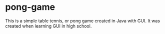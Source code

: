 # pong-game

This is a simple table tennis, or pong game created in Java with GUI. It was created when learning GUI in high school. 
